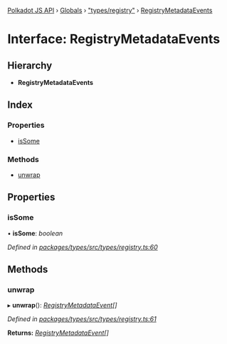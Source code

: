 [Polkadot JS API](../README.md) › [Globals](../globals.md) › ["types/registry"](../modules/_types_registry_.md) › [RegistryMetadataEvents](_types_registry_.registrymetadataevents.md)

# Interface: RegistryMetadataEvents

## Hierarchy

* **RegistryMetadataEvents**

## Index

### Properties

* [isSome](_types_registry_.registrymetadataevents.md#issome)

### Methods

* [unwrap](_types_registry_.registrymetadataevents.md#unwrap)

## Properties

###  isSome

• **isSome**: *boolean*

*Defined in [packages/types/src/types/registry.ts:60](https://github.com/polkadot-js/api/blob/aaf127379/packages/types/src/types/registry.ts#L60)*

## Methods

###  unwrap

▸ **unwrap**(): *[RegistryMetadataEvent](_types_registry_.registrymetadataevent.md)[]*

*Defined in [packages/types/src/types/registry.ts:61](https://github.com/polkadot-js/api/blob/aaf127379/packages/types/src/types/registry.ts#L61)*

**Returns:** *[RegistryMetadataEvent](_types_registry_.registrymetadataevent.md)[]*

